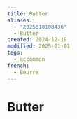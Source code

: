 ```yaml
---
title: Butter
aliases:
  - "2025010108436"
  - Butter
created: 2024-12-18
modified: 2025-01-01
tags:
  - gccommon
french:
  - Beurre
---
```

# Butter

